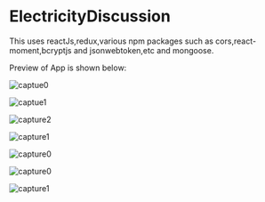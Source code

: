 # ElectricityDiscussion
This uses reactJs,redux,various npm packages such as cors,react-moment,bcryptjs and jsonwebtoken,etc and mongoose.

Preview of App is shown below:

![captue0](https://user-images.githubusercontent.com/43849911/66267137-3b80d180-e84b-11e9-8f36-821e649d2e00.jpg)

![captue1](https://user-images.githubusercontent.com/43849911/66267136-3b80d180-e84b-11e9-87c1-7df52c81f472.jpg)

![capture2](https://user-images.githubusercontent.com/43849911/66296129-8281cc00-e90a-11e9-82b9-cda4290b230f.jpg)

![capture1](https://user-images.githubusercontent.com/43849911/66295255-814f9f80-e908-11e9-8e94-599fdd7d5958.jpg)

![capture0](https://user-images.githubusercontent.com/43849911/66295256-81e83600-e908-11e9-83cf-75d57eeaa33e.jpg)

![capture0](https://user-images.githubusercontent.com/43849911/66269866-49dee580-e86b-11e9-8293-f61924b23a21.jpg)

![capture1](https://user-images.githubusercontent.com/43849911/66270366-371adf80-e870-11e9-8d32-b884a9fd0f31.jpg)


